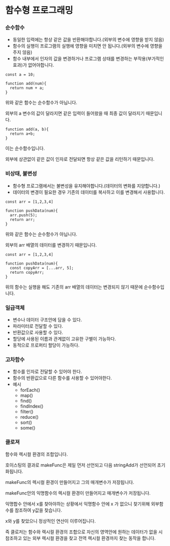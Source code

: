 # 함수형 프로그래밍

### 순수함수

- 동일한 입력에는 항상 같은 값을 반환해야합니다.(외부의 변수에 영향을 받지 않음)
- 함수의 실행이 프로그램의 실행에 영향을 미치면 안 됩니다.(외부의 변수에 영향을 주지 않음)
- 함수 내부에서 인자의 값을 변경하거나 프로그램 상태를 변경하는 부작용(부가적인 효과)가 없어야합니다.

```
const a = 10;

function add(num){
  return num + a;
}
```

위와 같은 함수는 순수함수가 아닙니다.

외부의 a 변수의 값이 달라지면 같은 입력이 들어왔을 때 최종 값이 달라지기 때문입니다.

```
function add(a, b){
  return a+b;
}
```

이는 순수함수입니다.

외부에 상관없이 같은 값이 인자로 전달되면 항상 같은 값을 리턴하기 때문입니다.

### 비상태, 불변성

- 함수형 프로그램에서는 불변성을 유지해야합니다.(데이터의 변화를 지양합니다.)
- 데이터의 변경이 필요한 경우 기존의 데이터를 복사하고 이를 변경해서 사용합니다.

```
const arr = [1,2,3,4]

function pushData(num){
  arr.push(5);
  return arr;
}
```

위와 같은 함수는 순수함수가 아닙니다.

외부의 arr 배열의 데이터를 변경하기 때문입니다.

```
const arr = [1,2,3,4]

function pushData(num){
  const copyArr = [...arr, 5];
  return copyArr;
}
```

위의 함수는 실행을 해도 기존의 arr 배열의 데이터는 변경되지 않기 때문에 순수함수입니다.

### 일급객체

- 변수나 데이터 구조안에 담을 수 있다.
- 파라미터로 전달할 수 있다.
- 반환값으로 사용할 수 있다.
- 할당에 사용된 이름과 관계없이 고유한 구별이 가능하다.
- 동적으로 프로퍼티 할당이 가능하다.

### 고차함수

- 함수를 인자로 전달할 수 있어야 한다.
- 함수의 반환값으로 다른 함수를 사용할 수 있어야한다.
- 예시
  - forEach()
  - map()
  - find()
  - findIndex()
  - filter()
  - reduce()
  - sort()
  - some()

### 클로져

함수와 렉시컬 환경의 조합입니다.



호이스팅의 결과로 makeFunc은 제일 먼저 선언되고 다음 stringAdd가 선언되어 초기화됩니다.



makeFunc의 렉시컬 환경이 만들어지고 그의 매개변수가 저장됩니다.


makeFunc안의 익명함수의 렉시컬 환경이 만들어지고 매개변수가 저장됩니다.

익명합수 안에서 x를 찾아야하는 상황에서 익명함수 안에 x 가 없으니 찾기위해 외부함수를 참조하여 y값을 찾습니다.



x와 y를 찾았으니 정상적인 연산이 이루어집니다.

즉 클로저는 함수와 렉시컬 환경의 조합으로 자신의 영역안에 원하는 데이터가 없을 시 참조하고 있는 외부 렉시컬 환경을 찾고 전역 렉시컬 환경까지 찾는 동작을 합니다.
